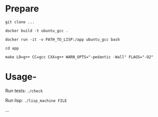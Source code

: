 # Prepare

`git clone ...`

`docker build -t ubuntu_gcc .`

`docker run -it -v PATH_TO_LISP:/app ubuntu_gcc bash`

`cd app`

`make LD=g++ CC=gcc CXX=g++ WARN_OPTS="-pedantic -Wall" FLAGS="-O2"`

# Usage-

Run tests: `./check`

Run lisp: `./lisp_machine FILE`

...

